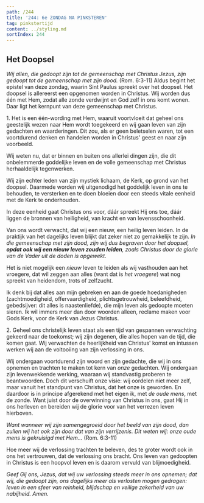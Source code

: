 ```yaml
---
path: /244
title: '244: 6e ZONDAG NA PINKSTEREN'
tag: pinkstertijd
content: ../styling.md
sortIndex: 244
---
```


## Het Doopsel

_Wij allen, die gedoopt zijn tot de gemeenschap met Christus Jezus, zijn gedoopt tot de gemeenschap met zijn dood._ (Rom. 6:3-11) Aldus begint het epistel van deze zondag, waarin Sint Paulus spreekt over het doopsel. Het doopsel is allereerst een opgenomen worden in Christus. Wij worden dus één met Hem, zodat alle zonde verdwijnt en God zelf in ons komt wonen. Daar ligt het kernpunt van deze gemeenschap met Christus.

1\. Het is een één-wording met Hem, waaruit voortvloeit dat geheel ons geestelijk wezen naar Hem wordt toegekeerd en wij gaan leven van zijn gedachten en waarderingen. Dit zou, als er geen beletselen waren, tot een voortdurend denken en handelen worden in Christus' geest en naar zijn voorbeeld.

Wij weten nu, dat er binnen en buiten ons allerlei dingen zijn, die dit onbelemmerde goddelijke leven en de volle gemeenschap met Christus herhaaldelijk tegenwerken.

Wij zijn echter leden van zijn mystiek lichaam, de Kerk, op grond van het doopsel. Daarmede worden wij uitgenodigd het goddelijk leven in ons te behouden, te versterken en te doen bloeien door een steeds vitale eenheid met de Kerk te onderhouden.

In deze eenheid gaat Christus ons voor, dáár spreekt Hij ons toe, dáár liggen de bronnen van heiligheid, van kracht en van levensschoonheid.

Van ons wordt verwacht, dat wij een nieuw, een heilig leven leiden. In de praktijk van het dagelijks leven blijkt dat zeker niet zo gemakkelijk te zijn. _In die gemeenschap met zijn dood, zijn wij dus begraven door het doopsel, __opdat ook wij een nieuw leven zouden leiden__, zoals Christus door de glorie van de Vader uit de doden is opgewekt._

Het is niet mogelijk een _nieuw_ leven te leiden als wij vasthouden aan het vroegere, dat wil zeggen aan alles (want dat is _het vroegere_) wat nog spreekt van heidendom, trots of zelfzucht.

Ik denk bij dat alles aan mijn gebreken en aan de goede hoedanigheden (zachtmoedigheid, offervaardigheid, plichtsgetrouwheid, beleefdheid, gebedsijver: dit alles is naastenliefde), die mijn leven als gedoopte moeten sieren. Ik wil immers meer dan door woorden alleen, reclame maken voor Gods Kerk, voor de Kerk van Jezus Christus.

2\. Geheel ons christelijk leven staat als een tijd van gespannen verwachting gekeerd naar de toekomst; wij zijn degenen, die alles hopen van de tijd, die komen gaat. Wij verwachten de heerlijkheid van Christus' komst en intussen werken wij aan de voltooiing van zijn verlossing in ons.

Wij ondergaan voortdurend zijn woord en zijn gedachte, die wij in ons opnemen en trachten te maken tot kern van _onze_ gedachten. Wij ondergaan zijn levenwekkende werking, waaraan wij standvastig proberen te beantwoorden. Doch dit verschuift onze visie: wij oordelen niet meer zelf, maar vanuit het standpunt van Christus, dat het onze is geworden. En daardoor is in principe afgerekend met het eigen ik, met _de oude mens_, met de zonde. Want juist door de overwinning van Christus in ons, gaat Hij in ons herleven en bereiden wij de glorie voor van het verrezen leven hierboven.

_Want wanneer wij zijn samengegroeid door het beeld van zijn dood, dan zullen wij het ook zijn door dat van zijn verrijzenis. Dit weten wij: onze oude mens is gekruisigd met Hem..._ (Rom. 6:3-11)

Hoe meer wij de verlossing trachten te beleven, des te groter wordt ook in ons het vertrouwen, dat de verlossing ons bracht. Ons leven van gedoopten in Christus is een hoopvol leven en is daarom vervuld van blijmoedigheid.

_Geef Gij ons, Jezus, dat wij uw verlossing steeds meer in ons opnemen; dat wij, die gedoopt zijn, ons dagelijks meer als verlosten mogen gedragen: leven in een sfeer van reinheid, blijdschap en veilige zekerheid van uw nabijheid. Amen._
